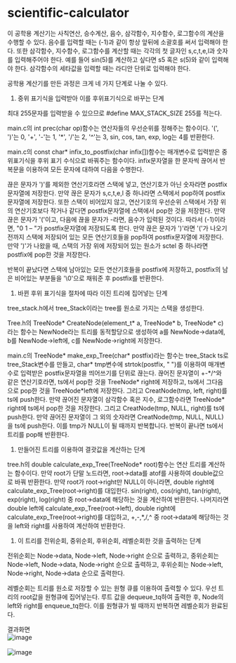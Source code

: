 # scientific-calculator

이 공학용 계산기는 사칙연산, 승수계산, 음수, 삼각함수, 지수함수, 로그함수의 계산을 수행할 수 있다. 음수를 입력할 때는 (-1)과 같이 항상 앞뒤에 소괄호를 써서 입력해야 한다. 또한 삼각함수, 지수함수, 로그함수를 계산할 때는 각각의 첫 글자인 s,c,t,e,l과 숫자를 입력해주어야 한다. 예를 들어 sin(5)를 계산하고 싶다면 s5 혹은 s(5)와 같이 입력해야 한다. 삼각함수의 세타값을 입력할 때는 라디안 단위로 입력해야 한다.

공학용 계산기를 만든 과정은 크게 네 가지 단계로 나눌 수 있다.

1. 중위 표기식을 입력받아 이를 후위표기식으로 바꾸는 단계

최대 255문자를 입력받을 수 있으므로 #define MAX\_STACK\_SIZE 255를 적는다.

main.c의 int prec(char op)함수는 연산자들의 우선순위를 정해주는 함수이다. '(', ')'는 0, '+', '-'는 1, '\*', '/'는 2, '^'는 3, sin, cos, tan, exp, log는 4를 반환한다.

main.c의 const char\* infix\_to\_postfix(char infix[])함수는 매개변수로 입력받은 중위표기식을 후위 표기 수식으로 바꿔주는 함수이다. infix문자열을 한 문자씩 끊어서 반복문을 이용하여 모든 문자에 대하여 다음을 수행한다.

끊은 문자가 ')'를 제외한 연산기호라면 스택에 넣고, 연산기호가 아닌 숫자라면 postfix문자열에 저장한다.
만약 끊은 문자가 s,c,t,e,l 중 하나라면 스택에서 pop하여 postfix문자열에 저장한다. 또한 스택이 비어있지 않고, 연산기호의 우선순위 스택에서 가장 위의 연산기호보다 작거나 같다면 postfix문자열에 스택에서 pop한 것을 저장한다.
만약 끊은 문자가 '('이고, 다음에 끊을 문자가 -라면, 음수가 입력된 것이다. 따라서 (-1)이라면, "0 1 – "가 postfix문자열에 저장되도록 한다.
만약 끊은 문자가 ')'라면 '('가 나오기 전까지 스택에 저장되어 있는 모든 연산기호들을 pop하여 postfix문자열에 저장한다. 만약 ')'가 나왔을 때, 스택의 가장 위에 저장되어 있는 원소가 sctel 중 하나라면 postfix에 pop한 것을 저장한다.

반복이 끝났다면 스택에 남아있는 모든 연산기호들을 postfix에 저장하고, postfix의 남은 비어있는 부분들을 '\0'으로 채워준 후 postfix를 반환한다.

1. 바뀐 후위 표기식을 절차에 따라 이진 트리에 집어넣는 단계

tree\_stack.h에서 tree\_Stack이라는 tree를 원소로 가지는 스택을 생성한다.

Tree.h의 TreeNode\* CreateNode(element\_t\* a, TreeNode\* b, TreeNode\* c)라는 함수는 NewNode라는 트리를 동적할당으로 생성하여 a를 NewNode-\>data에, b를 NewNode-\>left에, c를 NewNode-\>right에 저장한다.

main.c의 TreeNode\* make\_exp\_Tree(char\* postfix)라는 함수는 tree\_Stack ts로 tree\_Stack변수를 만들고, char\* tmp변수에 strtok(postfix, " ")를 이용하여 매개변수로 입력받은 postfix문자열을 띄어쓰기를 단위로 끊는다.
끊어진 문자열이 +-\*/^와 같은 연산기호라면, ts에서 pop한 것을 TreeNode\* right에 저장하고, ts에서 그다음으로 pop한 것을 TreeNode\*left에 저장한다. 그리고 CreatNode(tmp, left, right)를 ts에 push한다.
만약 끊어진 문자열이 삼각함수 혹은 지수, 로그함수라면 TreeNode\* right에 ts에서 pop한 것을 저장한다. 그리고 CreatNode(tmp, NULL, right)를 ts에 push한다.
만약 끊어진 문자열이 그 외의 숫자라면 CreatNode(tmp, NULL, NULL)을 ts에 push한다.
이를 tmp가 NULL이 될 때까지 반복합니다. 반복이 끝나면 ts에서 트리를 pop해 반환한다.

1. 만들어진 트리를 이용하여 결괏값을 계산하는 단계

tree.h의 double calculate\_exp\_Tree(TreeNode\* root)함수는 연산 트리를 계산하는 함수이다.
만약 root가 단말 노드라면, root-\>data를 atof를 사용하여 double값으로 바꿔 반환한다.
만약 root가 root-\>right만 NULL이 아니라면, double right에 calculate\_exp\_Tree(root-\>right)를 대입한다. sin(right), cos(right), tan(right), exp(right), log(right) 중 root-\>data에 해당하는 것을 계산하여 반환한다.
나머지라면 double left에 calculate\_exp\_Tree(root-\>left), double right에
 calculate\_exp\_Tree(root-\>right)를 대입하고, +,-,\*,/,^ 중 root-\>data에 해당하는 것을 left와 right를 사용하여 계산하여 반환한다.

1. 이 트리를 전위순회, 중위순회, 후위순회, 레벨순회한 것을 출력하는 단계

전위순회는 Node-\>data, Node-\>left, Node-\>right 순으로 출력하고, 중위순회는 Node-\>left, Node-\>data, Node-\>right 순으로 출력하고, 후위순회는 Node-\>left, Node-\>right, Node-\>data 순으로 출력한다.

레벨순회는 트리를 원소로 저장할 수 있는 원형 큐를 이용하여 출력할 수 있다. 우선 트리의 root값을 원형큐에 집어넣는다. 루트 값을 dequeue\_tq하여 출력한 후, Node의 left와 right를 enqueue\_tq한다. 이를 원형큐가 빌 때까지 반복하면 레벨순회가 완료된다.

결과화면<br>
![image](https://user-images.githubusercontent.com/112921582/221407985-60a68bf1-fca8-4cb1-ab0d-9d4d245d8d61.png)<br><br>
![image](https://user-images.githubusercontent.com/112921582/221407995-e0892e10-8254-4292-a0b3-306033c4511b.png)<br><br>

